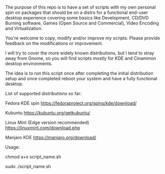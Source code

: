 The purpose of this repo is to have a set of scripts with my own personal spin on packages that should be on a distro for a functional end-user desktop experience covering some basics like Development, CD/DVD Burning software, Games (Open Source and Commercial), Video Encoding and Virtualization.

You're welcome to copy, modify and/or improve my scripts. Please provide feedback on the modifications or improvement.

I will try to cover the more widely known distributions, but I tend to stray away from Gnome, so you will find scripts mostly for KDE and Cinammon desktop environments.

The idea is to run this script once after completing the initial distribution setup and once completed reboot your system and have a fully functional desktop.

List of supported distributions so far:

Fedora KDE spin https://fedoraproject.org/spins/kde/download/

Kubuntu https://kubuntu.org/getkubuntu/

Linux Mint (Edge version recommended) https://linuxmint.com/download.php

Manjaro KDE https://manjaro.org/download/

Usage:

chmod a+x script_name.sh

sudo ./script_name.sh
